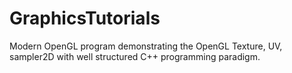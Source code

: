 # GraphicsTutorials
Modern OpenGL program demonstrating the OpenGL Texture, UV, sampler2D with well structured C++ programming paradigm.
